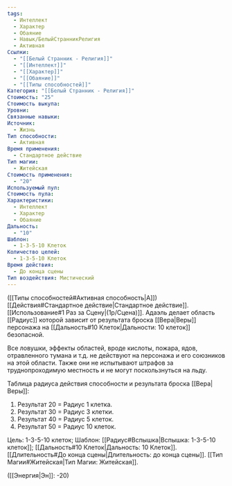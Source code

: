 ```yaml
---
tags:
  - Интеллект
  - Характер
  - Обаяние
  - Навык/БелыйСтранникРелигия
  - Активная
Ссылки:
  - "[[Белый Странник - Религия]]"
  - "[[Интеллект]]"
  - "[[Характер]]"
  - "[[Обаяние]]"
  - "[[Типы способностей]]"
Категория: "[[Белый Странник - Религия]]"
Стоимость: "25"
Стоимость выкупа: 
Уровни: 
Связанные навыки: 
Источник:
  - Жизнь
Тип способности:
  - Активная
Время применения:
  - Стандартное действие
Тип магии:
  - Житейская
Стоимость применения:
  - "20"
Используемый пул: 
Стоимость пула: 
Характеристики:
  - Интеллект
  - Характер
  - Обаяние
Дальность:
  - "10"
Шаблон:
  - 1-3-5-10 Клеток
Количество целей:
  - 1-3-5-10 Клеток
Время действия:
  - До конца сцены
Тип воздействия: Мистический
---
```

([[Типы способностей#Активная способность|А]]) [[Действия#Стандартное действие|Стандартное действие]]. [[Использование#1 Раз за Сцену|(1р/Сцена)]]. Адаэль делает область [[Радиус]] которой зависит от результата броска [[Вера|Веры]] персонажа на [[Дальность#10 Клеток|Дальности: 10 клеток]] безопасной. 

Все ловушки, эффекты областей, вроде кислоты, пожара, ядов, отравленного тумана и т.д. не действуют на персонажа и его союзников на этой области. Также они не испытывают штрафов за труднопроходимую местность и не могут поскользнуться на льду. 

Таблица радиуса действия способности и результата броска [[Вера|Веры]]:

1. Результат 20 = Радиус 1 клетка.  
2. Результат 30 = Радиус 3 клетки. 
3. Результат 40 = Радиус 5 клеток. 
4. Результат 50 = Радиус 10 клеток. 


Цель: 1-3-5-10 клеток; Шаблон: [[Радиус#Вспышка|Вспышка: 1-3-5-10 клеток]]; [[Дальность#10 Клеток|Дальность: 10 Клеток]]. [[Длительность#До конца сцены|Длительность: до конца сцены]]. [[Тип Магии#Житейская|Тип Магии: Житейская]].

([[Энергия|Эн]]: -20)